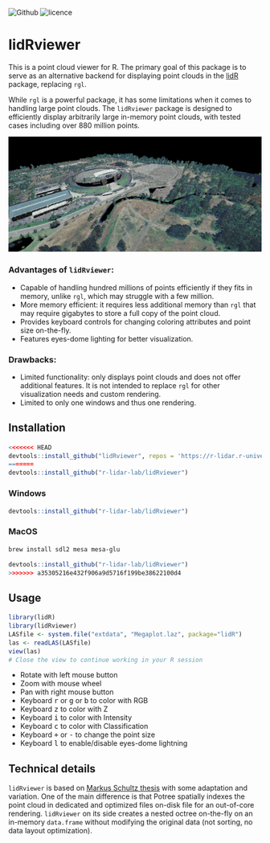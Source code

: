 ![Github](https://img.shields.io/badge/Github-1.0.0-green.svg) ![licence](https://img.shields.io/badge/Licence-GPL--3-blue.svg)

# lidRviewer

This is a point cloud viewer for R. The primary goal of this package is to serve as an alternative backend for displaying point clouds in the [lidR](https://github.com/Jean-Romain/lidR) package, replacing `rgl`.

While `rgl` is a powerful package, it has some limitations when it comes to handling large point clouds. The `lidRviewer` package is designed to efficiently display arbitrarily large in-memory point clouds, with tested cases including over 880 million points.

![](man/figures/autzen-screen.jpg)

### Advantages of `lidRviewer`:

* Capable of handling hundred millions of points efficiently if they fits in memory, unlike `rgl`, which may struggle with a few million.
* More memory efficient: it requires less additional memory than `rgl` that may require gigabytes to store a full copy of the point cloud.
* Provides keyboard controls for changing coloring attributes and point size on-the-fly.
* Features eyes-dome lighting for better visualization.

### Drawbacks:

* Limited functionality: only displays point clouds and does not offer additional features. It is not intended to replace `rgl` for other visualization needs and custom rendering.
* Limited to only one windows and thus one rendering.

## Installation

```r
<<<<<<< HEAD
devtools::install_github("lidRviewer", repos = 'https://r-lidar.r-universe.dev')
=======
devtools::install_github("r-lidar-lab/lidRviewer")
```

### Windows

```r
devtools::install_github("r-lidar-lab/lidRviewer")
```

### MacOS

```
brew install sdl2 mesa mesa-glu
```

```r
devtools::install_github("r-lidar-lab/lidRviewer")
>>>>>>> a35305216e432f906a9d5716f199be38622100d4
```

## Usage

```r
library(lidR)
library(lidRviewer)
LASfile <- system.file("extdata", "Megaplot.laz", package="lidR")
las <- readLAS(LASfile)
view(las)
# Close the view to continue working in your R session
```

- Rotate with left mouse button
- Zoom with mouse wheel
- Pan with right mouse button
- Keyboard <kbd>r</kbd> or <kbd>g</kbd> or <kbd>b</kbd> to color with RGB
- Keyboard <kbd>z</kbd> to color with Z
- Keyboard <kbd>i</kbd> to color with Intensity
- Keyboard <kbd>c</kbd> to color with Classification
- Keyboard <kbd>+</kbd> or <kbd>-</kbd> to change the point size
- Keyboard <kbd>l</kbd> to enable/disable eyes-dome lightning

## Technical details

`lidRviewer` is based on [Markus Schultz thesis](https://www.cg.tuwien.ac.at/research/publications/2016/SCHUETZ-2016-POT/) with some adaptation and variation. One of the main difference is that Potree spatially indexes the point cloud in dedicated and optimized files on-disk file for an out-of-core rendering. `lidRviewer` on its side creates a nested octree on-the-fly on an in-memory `data.frame` without modifying the original data (not sorting, no data layout optimization).
